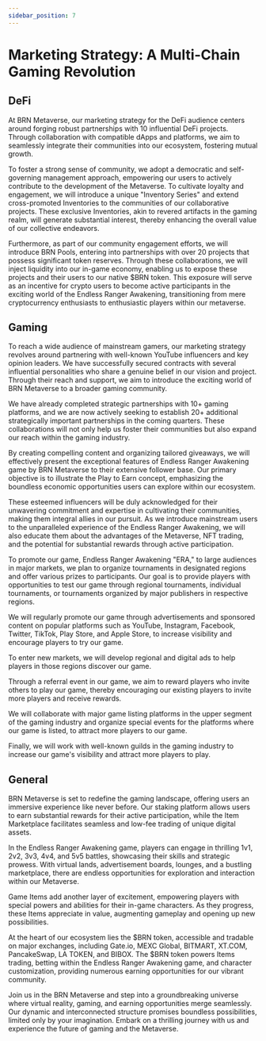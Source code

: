 ```yaml
---
sidebar_position: 7
---
```


# Marketing Strategy: A Multi-Chain Gaming Revolution

## DeFi

At BRN Metaverse, our marketing strategy for the DeFi audience centers around forging robust partnerships with 10 influential DeFi projects. Through collaboration with compatible dApps and platforms, we aim to seamlessly integrate their communities into our ecosystem, fostering mutual growth.

To foster a strong sense of community, we adopt a democratic and self-governing management approach, empowering our users to actively contribute to the development of the Metaverse. To cultivate loyalty and engagement, we will introduce a unique "Inventory Series" and extend cross-promoted Inventories to the communities of our collaborative projects. These exclusive Inventories, akin to revered artifacts in the gaming realm, will generate substantial interest, thereby enhancing the overall value of our collective endeavors.

Furthermore, as part of our community engagement efforts, we will introduce BRN Pools, entering into partnerships with over 20 projects that possess significant token reserves. Through these collaborations, we will inject liquidity into our in-game economy, enabling us to expose these projects and their users to our native $BRN token. This exposure will serve as an incentive for crypto users to become active participants in the exciting world of the Endless Ranger Awakening, transitioning from mere cryptocurrency enthusiasts to enthusiastic players within our metaverse.


## Gaming

To reach a wide audience of mainstream gamers, our marketing strategy revolves around partnering with well-known YouTube influencers and key opinion leaders. We have successfully secured contracts with several influential personalities who share a genuine belief in our vision and project. Through their reach and support, we aim to introduce the exciting world of BRN Metaverse to a broader gaming community.

We have already completed strategic partnerships with 10+ gaming platforms, and we are now actively seeking to establish 20+ additional strategically important partnerships in the coming quarters. These collaborations will not only help us foster their communities but also expand our reach within the gaming industry.

By creating compelling content and organizing tailored giveaways, we will effectively present the exceptional features of Endless Ranger Awakening game by BRN Metaverse to their extensive follower base. Our primary objective is to illustrate the Play to Earn concept, emphasizing the boundless economic opportunities users can explore within our ecosystem.

These esteemed influencers will be duly acknowledged for their unwavering commitment and expertise in cultivating their communities, making them integral allies in our pursuit. As we introduce mainstream users to the unparalleled experience of the Endless Ranger Awakening, we will also educate them about the advantages of the Metaverse, NFT trading, and the potential for substantial rewards through active participation.

To promote our game, Endless Ranger Awakening "ERA," to large audiences in major markets, we plan to organize tournaments in designated regions and offer various prizes to participants. Our goal is to provide players with opportunities to test our game through regional tournaments, individual tournaments, or tournaments organized by major publishers in respective regions.

We will regularly promote our game through advertisements and sponsored content on popular platforms such as YouTube, Instagram, Facebook, Twitter, TikTok, Play Store, and Apple Store, to increase visibility and encourage players to try our game.

To enter new markets, we will develop regional and digital ads to help players in those regions discover our game.

Through a referral event in our game, we aim to reward players who invite others to play our game, thereby encouraging our existing players to invite more players and receive rewards.

We will collaborate with major game listing platforms in the upper segment of the gaming industry and organize special events for the platforms where our game is listed, to attract more players to our game.

Finally, we will work with well-known guilds in the gaming industry to increase our game's visibility and attract more players to play.

## General

BRN Metaverse is set to redefine the gaming landscape, offering users an immersive experience like never before. Our staking platform allows users to earn substantial rewards for their active participation, while the Item Marketplace facilitates seamless and low-fee trading of unique digital assets.

In the Endless Ranger Awakening game, players can engage in thrilling 1v1, 2v2, 3v3, 4v4, and 5v5 battles, showcasing their skills and strategic prowess. With virtual lands, advertisement boards, lounges, and a bustling marketplace, there are endless opportunities for exploration and interaction within our Metaverse.

Game Items add another layer of excitement, empowering players with special powers and abilities for their in-game characters. As they progress, these Items appreciate in value, augmenting gameplay and opening up new possibilities.

At the heart of our ecosystem lies the $BRN token, accessible and tradable on major exchanges, including Gate.io, MEXC Global, BITMART, XT.COM, PancakeSwap, LA TOKEN, and BIBOX. The $BRN token powers Items trading, betting within the Endless Ranger Awakening game, and character customization, providing numerous earning opportunities for our vibrant community.

Join us in the BRN Metaverse and step into a groundbreaking universe where virtual reality, gaming, and earning opportunities merge seamlessly. Our dynamic and interconnected structure promises boundless possibilities, limited only by your imagination. Embark on a thrilling journey with us and experience the future of gaming and the Metaverse.
